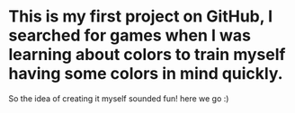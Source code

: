 # This is my first project on GitHub, I searched for games when I was learning about colors to train myself having some colors in mind quickly.

So the idea of creating it myself sounded fun! here we go :)